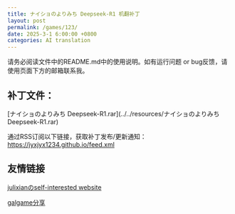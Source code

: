 ```yaml
---
title: ナイショのよりみち Deepseek-R1 机翻补丁
layout: post
permalink: /games/123/
date: 2025-3-1 6:00:00 +0800
categories: AI translation
---
```



请务必阅读文件中的README.md中的使用说明。如有运行问题 or bug反馈，请使用页面下方的邮箱联系我。



## 补丁文件：

[ナイショのよりみち Deepseek-R1.rar](../../resources/ナイショのよりみち Deepseek-R1.rar)

 

通过RSS订阅以下链接，获取补丁发布/更新通知：https://jyxjyx1234.github.io/feed.xml

## 友情链接

[julixianのself-interested website](https://julixian-siw.worldsystem.top/) 

[galgame分享](https://t.me/galgpt)
